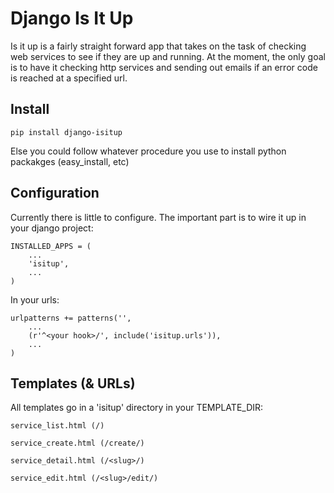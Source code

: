Django Is It Up 
================== 

Is it up is a fairly straight forward app that takes on the task of checking
web services to see if they are up and running. At the moment, the only goal
is to have it checking http services and sending out emails if an error code
is reached at a specified url.


Install
---------

```
pip install django-isitup
```

Else you could follow whatever procedure you use to install python packakges (easy_install, etc)

Configuration
--------------

Currently there is little to configure. The important part is to wire it up in your django project:

```
INSTALLED_APPS = (
    ...
    'isitup',
    ...
)
```

In your urls:

```
urlpatterns += patterns('',
    ...
    (r'^<your hook>/', include('isitup.urls')),
    ...
)
```

Templates (& URLs)
--------------------

All templates go in a 'isitup' directory in your TEMPLATE_DIR:

```
service_list.html (/)

service_create.html (/create/)

service_detail.html (/<slug>/)

service_edit.html (/<slug>/edit/)

```
